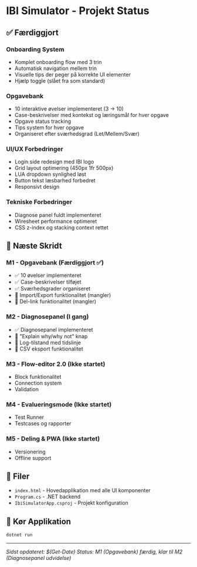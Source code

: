 # IBI Simulator - Projekt Status

## ✅ Færdiggjort

### Onboarding System
- Komplet onboarding flow med 3 trin
- Automatisk navigation mellem trin
- Visuelle tips der peger på korrekte UI elementer
- Hjælp toggle (slået fra som standard)

### Opgavebank
- 10 interaktive øvelser implementeret (3 → 10)
- Case-beskrivelser med kontekst og læringsmål for hver opgave
- Opgave status tracking
- Tips system for hver opgave
- Organiseret efter sværhedsgrad (Let/Mellem/Svær)

### UI/UX Forbedringer
- Login side redesign med IBI logo
- Grid layout optimering (450px 1fr 500px)
- LUA dropdown synlighed løst
- Button tekst læsbarhed forbedret
- Responsivt design

### Tekniske Forbedringer
- Diagnose panel fuldt implementeret
- Wiresheet performance optimeret
- CSS z-index og stacking context rettet

## 🔄 Næste Skridt

### M1 - Opgavebank (Færdiggjort ✅)
- ✅ 10 øvelser implementeret
- ✅ Case-beskrivelser tilføjet
- ✅ Sværhedsgrader organiseret
- 🔄 Import/Export funktionalitet (mangler)
- 🔄 Del-link funktionalitet (mangler)

### M2 - Diagnosepanel (I gang)
- ✅ Diagnosepanel implementeret
- 🔄 "Explain why/why not" knap
- 🔄 Log-tilstand med tidslinje
- 🔄 CSV eksport funktionalitet

### M3 - Flow-editor 2.0 (Ikke startet)
- Block funktionalitet
- Connection system
- Validation

### M4 - Evalueringsmode (Ikke startet)
- Test Runner
- Testcases og rapporter

### M5 - Deling & PWA (Ikke startet)
- Versionering
- Offline support

## 📁 Filer
- `index.html` - Hovedapplikation med alle UI komponenter
- `Program.cs` - .NET backend
- `IbiSimulatorApp.csproj` - Projekt konfiguration

## 🚀 Kør Applikation
```bash
dotnet run
```

---
*Sidst opdateret: $(Get-Date)*
*Status: M1 (Opgavebank) færdig, klar til M2 (Diagnosepanel udvidelse)*
